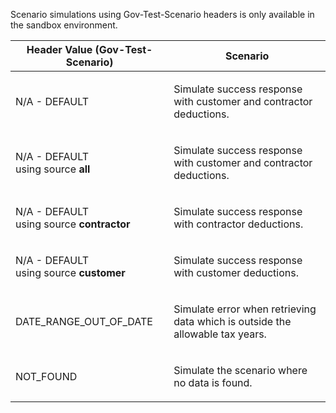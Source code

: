 <p>Scenario simulations using Gov-Test-Scenario headers is only available in the sandbox environment.</p>
<table>
    <thead>
        <tr>
            <th>Header Value (Gov-Test-Scenario)</th>
            <th>Scenario</th>
        </tr>
    </thead>
    <tbody>
        <tr>
            <td><p>N/A - DEFAULT</p></td>
            <td><p>Simulate success response with customer and contractor deductions.</p></td>
        </tr>
        <tr>
            <td><p>N/A - DEFAULT<br>using source <strong>all</strong></p></td>
            <td><p>Simulate success response with customer and contractor deductions.</p></td>
        </tr>
        <tr>
            <td><p>N/A - DEFAULT<br>using source <strong>contractor</strong></p></td>
            <td><p>Simulate success response with contractor deductions.</p></td>
        </tr>
        <tr>
            <td><p>N/A - DEFAULT<br>using source <strong>customer</strong></p></td>
            <td><p>Simulate success response with customer deductions.</p></td>
        </tr>
        <tr>
            <td><p>DATE_RANGE_OUT_OF_DATE</p></td>
            <td><p>Simulate error when retrieving data which is outside the allowable tax years.</p></td>
        </tr>
        <tr>
            <td><p>NOT_FOUND</p></td>
            <td><p>Simulate the scenario where no data is found.</p></td>
        </tr>
    </tbody>
</table>